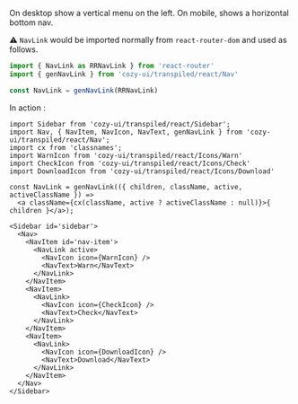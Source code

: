 On desktop show a vertical menu on the left. On mobile, shows a
horizontal bottom nav.

⚠️ `NavLink` would be imported normally from `react-router-dom` and
used as follows.

```jsx static
import { NavLink as RRNavLink } from 'react-router'
import { genNavLink } from 'cozy-ui/transpiled/react/Nav'

const NavLink = genNavLink(RRNavLink)
```

In action :

```
import Sidebar from 'cozy-ui/transpiled/react/Sidebar';
import Nav, { NavItem, NavIcon, NavText, genNavLink } from 'cozy-ui/transpiled/react/Nav';
import cx from 'classnames';
import WarnIcon from 'cozy-ui/transpiled/react/Icons/Warn'
import CheckIcon from 'cozy-ui/transpiled/react/Icons/Check'
import DownloadIcon from 'cozy-ui/transpiled/react/Icons/Download'

const NavLink = genNavLink(({ children, className, active, activeClassName }) =>
  <a className={cx(className, active ? activeClassName : null)}>{ children }</a>);

<Sidebar id='sidebar'>
  <Nav>
    <NavItem id='nav-item'>
      <NavLink active>
        <NavIcon icon={WarnIcon} />
        <NavText>Warn</NavText>
      </NavLink>
    </NavItem>
    <NavItem>
      <NavLink>
        <NavIcon icon={CheckIcon} />
        <NavText>Check</NavText>
      </NavLink>
    </NavItem>
    <NavItem>
      <NavLink>
        <NavIcon icon={DownloadIcon} />
        <NavText>Download</NavText>
      </NavLink>
    </NavItem>
  </Nav>
</Sidebar>
```
